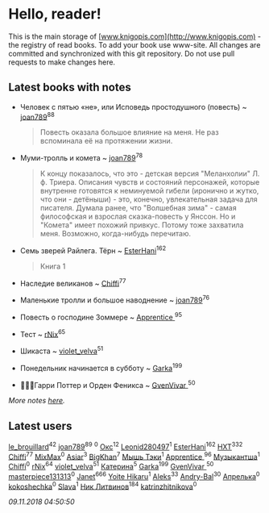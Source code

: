 # Hello, reader!
This is the main storage of [www.knigopis.com](http://www.knigopis.com) - the registry of read books.
To add your book use www-site. All changes are committed and synchronized with this git repository.
Do not use pull requests to make changes here.


## Latest books with notes
* Человек с пятью «не», или Исповедь простодушного (повесть) ~ [joan789](users/240/2401650-vkontakte)<sup>88</sup>
    > Повесть оказала большое влияние на меня. Не раз вспоминала её на протяжении жизни.

* Муми-тролль и комета ~ [joan789](users/240/2401650-vkontakte)<sup>78</sup>
    > К концу показалось, что это - детская версия "Меланхолии" Л. ф. Триера. Описания чувств и состояний персонажей, которые внутренне готовятся к неминуемой гибели (иронично и жутко, что они - детёныши) - это, конечно, увлекательная задача для писателя. Думала ранее, что "Волшебная зима" - самая философская и взрослая сказка-повесть у Янссон. Но и "Комета" имеет похожий привкус. Потому тоже захватила меня. Возможно, когда-нибудь перечитаю.

* Семь зверей Райлега. Тёрн ~ [EsterHani](users/305/30558181-vkontakte)<sup>162</sup>
    > Книга 1

* Наследие великанов ~ [Chiffi](users/105/105831994080785626680-google)<sup>77</sup>

* Маленькие тролли и большое наводнение ~ [joan789](users/240/2401650-vkontakte)<sup>76</sup>

* Повесть о господине Зоммере ~ [Apprentice ](users/528/52821952-vkontakte)<sup>95</sup>

* Тест ~ [rNix](users/115/115622071-twitter)<sup>65</sup>

* Шикаста ~ [violet_velva](users/116/116961712580551399099-google)<sup>51</sup>

* Понедельник начинается в субботу ~ [Garka](users/115/115753719718250012620-google)<sup>199</sup>

* 🧙🏻‍♂️Гарри Поттер и Орден Феникса ~ [GvenVivar ](users/158/158266434925901-facebook)<sup>50</sup>


_More notes [here](latest_books_with_notes.md)._


## Latest users
[le_brouillard](users/133/13330781-vkontakte)<sup>42</sup> 
[joan789](users/240/2401650-vkontakte)<sup>89</sup> 
[](users/105/105680958948790479255-google)<sup>0</sup> 
[Окс](users/102/102536471289425216982-google)<sup>12</sup> 
[Leonid280497](users/684/684095007-yandex)<sup>1</sup> 
[EsterHani](users/305/30558181-vkontakte)<sup>162</sup> 
[HXT](users/100/100002563462782-facebook)<sup>332</sup> 
[Chiffi](users/105/105831994080785626680-google)<sup>77</sup> 
[MixMax](users/101/101518605191036306948-google)<sup>0</sup> 
[Asiar](users/115/115902526849562271887-google)<sup>3</sup> 
[BigKhan](users/117/117259947-yandex)<sup>7</sup> 
[Мышь Тэки](users/200/2000052600056325-facebook)<sup>1</sup> 
[Apprentice ](users/528/52821952-vkontakte)<sup>96</sup> 
[Музыкантша](users/107/107210896927993390084-google)<sup>1</sup> 
[Chiffi](users/207/2073442752706226-facebook)<sup>0</sup> 
[rNix](users/115/115622071-twitter)<sup>64</sup> 
[violet_velva](users/116/116961712580551399099-google)<sup>51</sup> 
[Катерина](users/297/297475825919701688-mailru)<sup>5</sup> 
[Garka](users/115/115753719718250012620-google)<sup>199</sup> 
[GvenVivar ](users/158/158266434925901-facebook)<sup>50</sup> 
[masterpiece131313](users/107/107362372244131361011-google)<sup>0</sup> 
[Janet](users/108/108113656204404967440-google)<sup>666</sup> 
[Yoite Hikaru](users/237/237559775-vkontakte)<sup>1</sup> 
[Aleks](users/117/117835844513813219393-google)<sup>33</sup> 
[Andry-Bal](users/109/109232883876697421544-google)<sup>30</sup> 
[Апрелька](users/102/10204987254158701-facebook)<sup>0</sup> 
[kokoshechka](users/100/100559461588498718704-google)<sup>0</sup> 
[Slava](users/190/1905624049550842-facebook)<sup>1</sup> 
[Ник Литвинов](users/241/241974816-vkontakte)<sup>184</sup> 
[katrinzhitnikova](users/868/86840822-vkontakte)<sup>0</sup> 


_09.11.2018 04:50:50_
